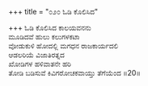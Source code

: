 +++
title = "೦೨೦ ಓಡಿ ಕೊಲಿಸಿದ"

+++
ಓಡಿ ಕೊಲಿಸಿದ ಕಾಲಯವನನು  
ಮೂಡಿದವೆ ಹುಲು ಕಲುಗಳಕಟಾ  
ವೋಡುಕುಳಿ ಹೋದಲ್ಲಿ ಮಗಧನ ರಾಜಕಾರ್ಯದಲಿ    
ಆಡಲರಿಯೆ ವಿಜಾತಿರತ್ನದ  
ಖೋಡಿಗಳ ಹಳಿವಾತನೇ ಹರಿ  
ತೋಡಿ ಬಡಿಸುವೆ ಕಿವಿಗರೋಚಕವಾಯ್ತು ತೆಗೆಯೆಂದ    ॥20॥